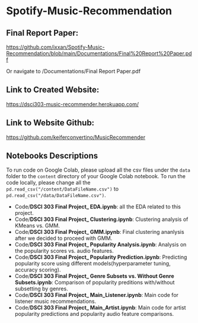 # Spotify-Music-Recommendation

## Final Report Paper:

https://github.com/ixxan/Spotify-Music-Recommendation/blob/main/Documentations/Final%20Report%20Paper.pdf

Or navigate to /Documentations/Final Report Paper.pdf

## Link to Created Website:

https://dsci303-music-recommender.herokuapp.com/

## Link to Website Github:

https://github.com/keiferconvertino/MusicRecommender

## Notebooks Descriptions
To run code on Google Colab, please upload all the csv files under the `data` folder to the `content` directory of your Google Colab notebook.
To run the code locally, please change all the `pd.read_csv("/content/DataFileName.csv")` to `pd.read_csv("/data/DataFileName.csv")`.
* Code/**DSCI 303 Final Project_ EDA.ipynb**: all the EDA related to this project.
* Code/**DSCI 303 Final Project_ Clustering.ipynb**: Clustering analysis of KMeans vs. GMM.
* Code/**DSCI 303 Final Project_ GMM.ipynb**: Final clustering ananlysis after we decided to proceed with GMM.
* Code/**DSCI 303 Final Project_ Popularity Analysis.ipynb**: Analysis on the popularity scores vs. audio features.
* Code/**DSCI 303 Final Project_ Popularity Prediction.ipynb**: Predicting popularity score using different models(hyperparameter tuning, accuracy scoring).
* Code/**DSCI 303 Final Project_ Genre Subsets vs. Without Genre Subsets.ipynb**: Comparison of popularity preditions with/without subsetting by genres.
* Code/**DSCI 303 Final Project_ Main_Listener.ipynb**: Main code for listener music recommendations.
* Code/**DSCI 303 Final Project_ Main_Artist.ipynb**: Main code for artist popularity predictions and popularity audio feature comparisons. 
